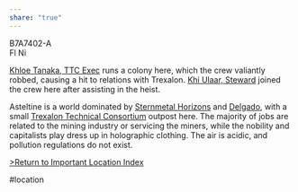 ```yaml
---
share: "true"
---
```

B7A7402-A  
Fl Ni  
  
[Khloe Tanaka, TTC Exec](../Contacts/KhloeTanaka.md) runs a colony here, which the crew valiantly robbed, causing a hit to relations with Trexalon. [Khi Ulaar, Steward](../Crew/KhiUlaar.md) joined the crew here after assisting in the heist.  
  
Asteltine is a world dominated by [Sternmetal Horizons](SternmetalHorizons.md) and [Delgado](DelgadoTradingLIC.md), with a small [Trexalon Technical Consortium](TrexalonTechnicalConsortium.md) outpost here. The majority of jobs are related to the mining industry or servicing the miners, while the nobility and capitalists play dress up in holographic clothing. The air is acidic, and pollution regulations do not exist.  
  
[>Return to Important Location Index](../JumpLog.md#important-locations)  
  
#location